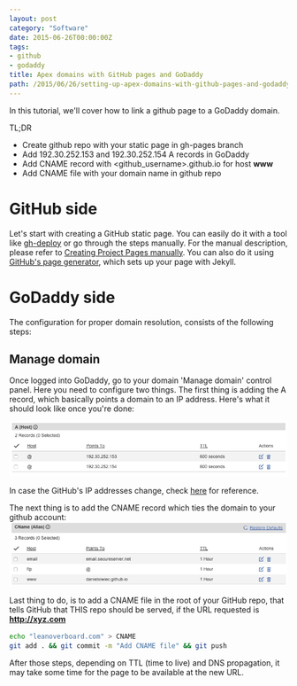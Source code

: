 ```yaml
---
layout: post
category: "Software"
date: 2015-06-26T00:00:00Z
tags:
- github
- godaddy
title: Apex domains with GitHub pages and GoDaddy
path: /2015/06/26/setting-up-apex-domains-with-github-pages-and-godaddy/
---
```


In this tutorial, we'll cover how to link a github page to a GoDaddy domain.

TL;DR

- Create github repo with your static page in gh-pages branch
- Add 192.30.252.153 and 192.30.252.154 A records in GoDaddy
- Add CNAME record with <github_username>.github.io for host **www**
- Add CNAME file with your domain name in github repo

# GitHub side

Let's start with creating a GitHub static page. You can easily do it with a tool like
[gh-deploy](http://localhost:4000/programming/2015/03/06/generate-Github-Pages.html)
or go through the steps manually. For the manual description, please refer to [Creating Project Pages manually](https://help.github.com/articles/creating-project-pages-manually/).
You can also do it using [GitHub's page generator](https://help.github.com/articles/creating-pages-with-the-automatic-generator/), which sets up your page with Jekyll.


# GoDaddy side

The configuration for proper domain resolution, consists of the following steps:

## Manage domain

Once logged into GoDaddy, go to your domain 'Manage domain' control panel. Here you need to configure two things. The first thing is adding the A record, which basically points a domain to an IP address. Here's what it should look like once you're done:

![A record](arecord.png)

In case the GitHub's IP addresses change, check [here](https://help.github.com/articles/tips-for-configuring-an-a-record-with-your-dns-provider/) for reference.

The next thing is to add the CNAME record which ties the domain to your github account:
![CNAME](cname.png)


Last thing to do, is to add a CNAME file in the root of your GitHub repo, that tells GitHub that THIS repo should be served, if the URL requested is **http://xyz.com**
```bash
echo "leanoverboard.com" > CNAME
git add . && git commit -m "Add CNAME file" && git push
```

After those steps, depending on TTL (time to live) and DNS propagation, it may take some time for the page to be available at the new URL.
